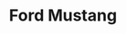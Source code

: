 ---
layout: post
title: Ford Mustang
tags : [ video, portfolio ]
director: Iclaudius
facility: Blu Post
label : commercial
image: ford-mustang.jpg
style : 
type : video
link : http://player.vimeo.com/video/144146625
---